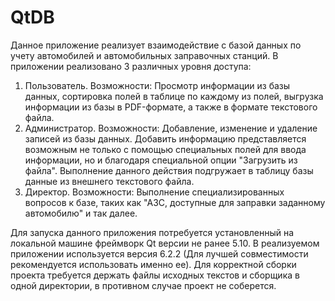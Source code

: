 # QtDB
Данное приложение реализует взаимодействие с базой данных по учету автомобилей и автомобильных заправочных станций.
В приложении реализовано 3 различных уровня доступа:
1) Пользователь. Возможности: Просмотр информации из базы данных, сортировка полей в таблице по каждому из полей, выгрузка информации из базы в PDF-формате, а также в формате текстового файла.
2) Администратор. Возможности: Добавление, изменение и удаление записей из базы данных. Добавить информацию представляется возможным не только с помощью специальных полей для ввода информации, но и благодаря специальной опции "Загрузить из файла". Выполнение данного действия подгружает в таблицу базы данные из внешнего текстового файла.
3) Директор. Возможности: Выполнение специализированных вопросов к базе, таких как "АЗС, доступные для заправки заданному автомобилю" и так далее.

Для запуска данного приложения потребуется установленный на локальной машине фреймворк Qt версии не ранее 5.10. В реализуемом приложении используется версия 6.2.2 (Для лучшей совместимости рекомендуется использовать именно ее).
Для корректной сборки проекта требуется держать файлы исходных текстов и сборщика в одной директории, в противном случае проект не соберется.
